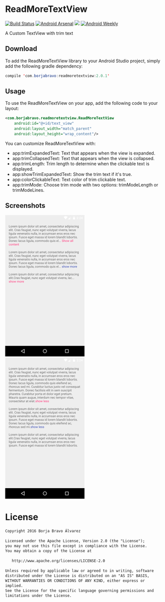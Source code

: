 # ReadMoreTextView
[![Build Status](https://travis-ci.org/borjabravo10/ReadMoreTextView.svg?branch=master)](https://travis-ci.org/borjabravo10/ReadMoreTextView)
[![Android Arsenal](https://img.shields.io/badge/Android%20Arsenal-ReadMoreTextView-green.svg?style=true)](https://android-arsenal.com/details/1/3473)
[![](https://jitpack.io/v/borjabravo10/ReadMoreTextView.svg)](https://jitpack.io/#borjabravo10/ReadMoreTextView)
[![Android Weekly](http://img.shields.io/badge/Android%20Weekly-%23219-2CB3E5.svg?style=flat)](http://androidweekly.net/issues/issue-219)

A Custom TextView with trim text

## Download
To add the ReadMoreTextView library to your Android Studio project, simply add the following gradle dependency:
```java
compile 'com.borjabravo:readmoretextview:2.0.1'
```

## Usage

To use the ReadMoreTextView on your app, add the following code to your layout:

```xml
<com.borjabravo.readmoretextview.ReadMoreTextView
    android:id="@+id/text_view"
    android:layout_width="match_parent"
    android:layout_height="wrap_content"/>
```    

You can customize ReadMoreTextView with:

- app:trimExpandedText: Text that appears when the view is expanded.
- app:trimCollapsedText: Text that appears when the view is collapsed.
- app:trimLength: Trim length to determine when the clickable text is displayed.
- app:showTrimExpandedText: Show the trim text if it's true. 
- app:colorClickableText: Text color of trim clickable text.
- app:trimMode: Choose trim mode with two options: trimModeLength or trimModeLines.

## Screenshots

![screenshot](screenshots/collapsed.png)
![screenshot](screenshots/expanded.png)

License
=======

    Copyright 2016 Borja Bravo Álvarez

    Licensed under the Apache License, Version 2.0 (the "License");
    you may not use this file except in compliance with the License.
    You may obtain a copy of the License at

       http://www.apache.org/licenses/LICENSE-2.0

    Unless required by applicable law or agreed to in writing, software
    distributed under the License is distributed on an "AS IS" BASIS,
    WITHOUT WARRANTIES OR CONDITIONS OF ANY KIND, either express or implied.
    See the License for the specific language governing permissions and
    limitations under the License.
